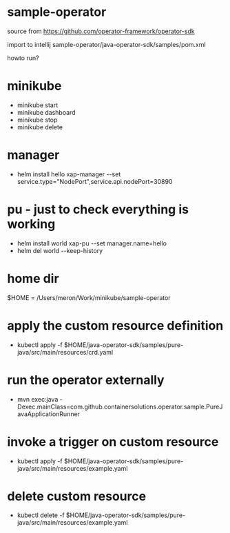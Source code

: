 # sample-operator

source from https://github.com/operator-framework/operator-sdk

import to intellij sample-operator/java-operator-sdk/samples/pom.xml

howto run?
# minikube
- minikube start
- minikube dashboard
- minikube stop
- minikube delete

# manager 
- helm install hello xap-manager --set service.type="NodePort",service.api.nodePort=30890

# pu - just to check everything is working
- helm install world xap-pu --set manager.name=hello
- helm del world --keep-history


# home dir
$HOME = /Users/meron/Work/minikube/sample-operator

# apply the custom resource definition
- kubectl apply -f $HOME/java-operator-sdk/samples/pure-java/src/main/resources/crd.yaml

# run the operator externally
- mvn exec:java -Dexec.mainClass=com.github.containersolutions.operator.sample.PureJavaApplicationRunner

# invoke a trigger on custom resource
- kubectl apply -f $HOME/java-operator-sdk/samples/pure-java/src/main/resources/example.yaml

# delete custom resource
- kubectl delete -f $HOME/java-operator-sdk/samples/pure-java/src/main/resources/example.yaml
